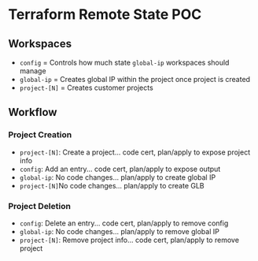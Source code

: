 # Terraform Remote State POC

## Workspaces

- `config` = Controls how much state `global-ip` workspaces should manage
- `global-ip` = Creates global IP within the project once project is created
- `project-[N]` = Creates customer projects


## Workflow

### Project Creation 

- `project-[N]`: Create a project... code cert, plan/apply to expose project info 
- `config`: Add an entry... code cert, plan/apply to expose output
- `global-ip`: No code changes... plan/apply to create global IP
- `project-[N]`No code changes... plan/apply to create GLB

### Project Deletion

- `config`: Delete an entry... code cert, plan/apply to remove config
- `global-ip`: No code changes... plan/apply to remove global IP
- `project-[N]`: Remove project info... code cert, plan/apply to remove project
